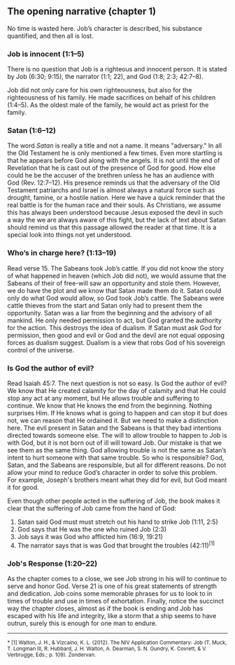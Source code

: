 ## The opening narrative (chapter 1)

No time is wasted here. Job’s character is described, his substance quantified, and then all is lost.

### Job is innocent (1:1&ndash;5)

There is no question that Job is a righteous and innocent person. It is stated by Job (6:30; 9:15), the narrator (1:1; 22), and God (1:8; 2:3; 42:7&ndash;8).

Job did not only care for his own righteousness, but also for the righteousness of his family. He made sacrifices on behalf of his children (1:4–5). As the oldest male of the family, he would act as priest for the family.

### Satan (1:6&ndash;12)

The word _Satan_ is really a title and not a name. It means "adversary." In all the Old Testament he is only mentioned a few times. Even more startling is that he appears before God along with the angels. It is not until the end of Revelation that he is cast out of the presence of God for good. How else could he be the accuser of the brethren unless he has an audience with God (Rev. 12:7&ndash;12). His presence reminds us that the adversary of the Old Testament patriarchs and Israel is almost always a natural force such as drought, famine, or a hostile nation. Here we have a quick reminder that the real battle is for the human race and their souls. As Christians, we assume this has always been understood because Jesus exposed the devil in such a way the we are always aware of this fight, but the lack of text about Satan should remind us that this passage allowed the reader at that time. It is a special look into things not yet understood.

### Who’s in charge here? (1:13&ndash;19)

Read verse 15. The Sabeans took Job’s cattle. If you did not know the story of what happened in heaven (which Job did not), we would assume that the Sabeans of their of free-will saw an opportunity and stole them. However, we do have the plot and we know that Satan made them do it. Satan could only do what God would allow, so God took Job’s cattle. The Sabeans were cattle thieves from the start and Satan only had to present them the opportunity. Satan was a liar from the beginning and the advisory of all mankind. He only needed permission to act, but God granted the authority for the action. This destroys the idea of dualism. If Satan must ask God for permission, then good and evil or God and the devil are not equal opposing forces as dualism suggest. Dualism is a view that robs God of his sovereign control of the universe.

### Is God the author of evil?

Read Isaiah 45:7. The next question is not so easy. Is God the author of evil? We know that He created calamity for the day of calamity and that He could stop any act at any moment, but He allows trouble and suffering to continue. We know that He knows the end from the beginning. Nothing surprises Him. If He knows what is going to happen and can stop it but does not, we can reason that He ordained it. But we need to make a distinction here. The evil present in Satan and the Sabeans is that they bad intentions directed towards someone else. The will to allow trouble to happen to Job is with God, but it is not born out of ill will toward Job. Our mistake is that we see them as the same thing. God allowing trouble is not the same as Satan’s intent to hurt someone with that same trouble. So who is responsible? God, Satan, and the Sabeans are responsible, but all for different reasons. Do not allow your mind to reduce God’s character in order to solve this problem. For example, Joseph's brothers meant what they did for evil, but God meant it for good.

Even though other people acted in the suffering of Job, the book makes it clear that the suffering of Job came from the hand of God:

1. Satan said God must must stretch out his hand to strike Job (1:11, 2:5)
2. God says that He was the one who ruined Job (2:3)
3. Job says it was God who afflicted him (16:9, 19:21)
4. The narrator says that is was God that brought the troubles (42:11)<sup>[1]</sup>

### Job's Response (1:20&ndash;22)

As the chapter comes to a close, we see Job strong in his will to continue to serve and honor God. Verse 21 is one of his great statements of strength and dedication. Job coins some memorable phrases for us to look to in times of trouble and use in times of exhortation. Finally, notice the succinct way the chapter closes, almost as if the book is ending and Job has escaped with his life and integrity, like a storm that a ship seems to have outrun, surely this is enough for one man to endure.

---

<small>
* [1] Walton, J. H., & Vizcaino, K. L. (2012). The NIV Application Commentary: Job (T. Muck, T. Longman III, R. Hubbard, J. H. Walton, A. Dearman, S. N. Gundry, K. Covrett, & V. Verbrugge, Eds.; p. 109). Zondervan.
</small>

